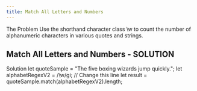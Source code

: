 ```yaml
---
title: Match All Letters and Numbers
---
```

The Problem
Use the shorthand character class \w to count the number of alphanumeric characters in various quotes and strings.



## Match All Letters and Numbers - SOLUTION
Solution
let quoteSample = "The five boxing wizards jump quickly.";
let alphabetRegexV2 = /\w/gi; // Change this line
let result = quoteSample.match(alphabetRegexV2).length;

<!-- The article goes here, in GitHub-flavored Markdown. Feel free to add YouTube videos, images, and CodePen/JSBin embeds  -->
